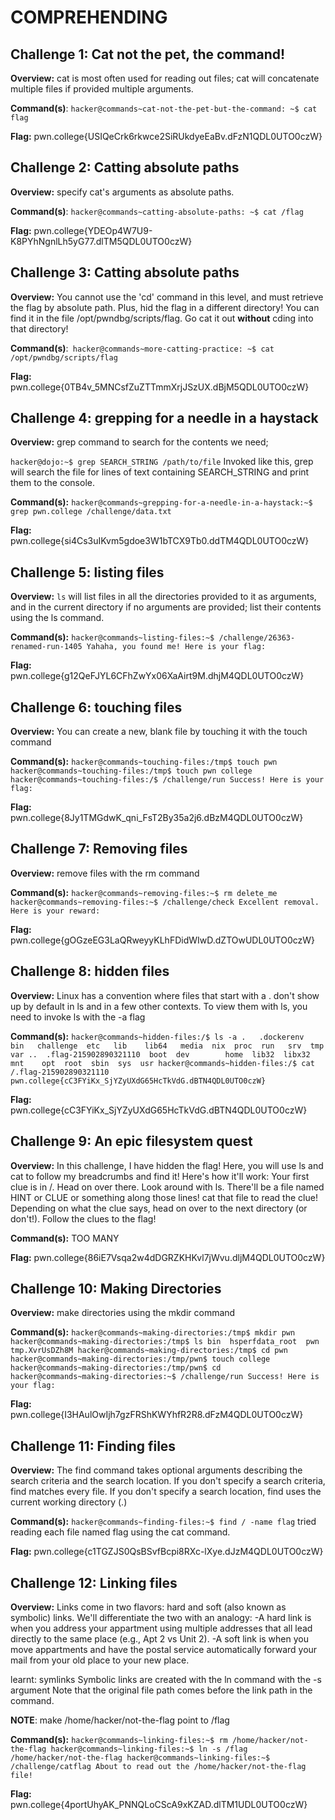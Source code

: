 # COMPREHENDING 

## Challenge 1: Cat not the pet, the command!
**Overview:** cat is most often used for reading out files; cat will concatenate multiple files if provided multiple arguments.

**Command(s)**: `hacker@commands~cat-not-the-pet-but-the-command: ~$ cat flag`

**Flag:** pwn.college{USIQeCrk6rkwce2SiRUkdyeEaBv.dFzN1QDL0UTO0czW}

## Challenge 2: Catting absolute paths
**Overview:** specify cat's arguments as absolute paths.

**Command(s)**: `hacker@commands~catting-absolute-paths: ~$ cat /flag`

**Flag:** pwn.college{YDEOp4W7U9-K8PYhNgnlLh5yG77.dlTM5QDL0UTO0czW}

## Challenge 3: Catting absolute paths
**Overview:** You cannot use the 'cd' command in this level, and must retrieve the flag by
absolute path. Plus, hid the flag in a different directory! You can find it
in the file /opt/pwndbg/scripts/flag. Go cat it out **without** cding into that
directory!

**Command(s)**:` hacker@commands~more-catting-practice: ~$ cat /opt/pwndbg/scripts/flag`

**Flag:** pwn.college{0TB4v_5MNCsfZuZTTmmXrjJSzUX.dBjM5QDL0UTO0czW}

## Challenge 4: grepping for a needle in a haystack
**Overview:** grep command to search for the contents we need;

`hacker@dojo:~$ grep SEARCH_STRING /path/to/file`
Invoked like this, grep will search the file for lines of text containing SEARCH_STRING and print them to the console.

**Command(s):** `hacker@commands~grepping-for-a-needle-in-a-haystack:~$ grep pwn.college /challenge/data.txt`

**Flag:** pwn.college{si4Cs3uIKvm5gdoe3W1bTCX9Tb0.ddTM4QDL0UTO0czW} 

## Challenge 5: listing files
**Overview:** `ls` will list files in all the directories provided to it as arguments,
and in the current directory if no arguments are provided; list their contents using the ls command.

**Command(s):** `hacker@commands~listing-files:~$ /challenge/26363-renamed-run-1405
Yahaha, you found me! Here is your flag:`

**Flag:** pwn.college{g12QeFJYL6CFhZwYx06XaAirt9M.dhjM4QDL0UTO0czW}

## Challenge 6: touching files
**Overview:** You can create a new, blank file by touching it with the touch command

**Command(s):** 
`hacker@commands~touching-files:/tmp$ touch pwn
hacker@commands~touching-files:/tmp$ touch pwn college
hacker@commands~touching-files:/$ /challenge/run
Success! Here is your flag:`

**Flag:** pwn.college{8Jy1TMGdwK_qni_FsT2By35a2j6.dBzM4QDL0UTO0czW}

## Challenge 7: Removing files
**Overview:** remove files with the rm command

**Command(s):** 
`hacker@commands~removing-files:~$ rm delete_me
hacker@commands~removing-files:~$ /challenge/check
Excellent removal. Here is your reward:`

**Flag:** pwn.college{gOGzeEG3LaQRweyyKLhFDidWIwD.dZTOwUDL0UTO0czW}

## Challenge 8: hidden files
**Overview:**  Linux has a convention where files that start with a . don't show up by default in ls and in a few other contexts.
To view them with ls, you need to invoke ls with the -a flag

**Command(s):** `hacker@commands~hidden-files:/$ ls -a
.   .dockerenv             bin   challenge  etc   lib    lib64   media  nix  proc  run   srv  tmp  var
..  .flag-215902890321110  boot  dev        home  lib32  libx32  mnt    opt  root  sbin  sys  usr
hacker@commands~hidden-files:/$ cat /.flag-215902890321110
pwn.college{cC3FYiKx_SjYZyUXdG65HcTkVdG.dBTN4QDL0UTO0czW}`

**Flag:** pwn.college{cC3FYiKx_SjYZyUXdG65HcTkVdG.dBTN4QDL0UTO0czW}

## Challenge 9: An epic filesystem quest
**Overview:** In this challenge, I have hidden the flag! Here, you will use ls and cat to follow my breadcrumbs and find it! Here's how it'll work:
Your first clue is in /. Head on over there.
Look around with ls. There'll be a file named HINT or CLUE or something along those lines!
cat that file to read the clue!
Depending on what the clue says, head on over to the next directory (or don't!).
Follow the clues to the flag!

**Command(s):** 
TOO MANY

**Flag:** pwn.college{86iE7Vsqa2w4dDGRZKHKvl7jWvu.dljM4QDL0UTO0czW}

## Challenge 10: Making Directories
**Overview:** make directories using the mkdir command

**Command(s):** 
`hacker@commands~making-directories:/tmp$ mkdir pwn
hacker@commands~making-directories:/tmp$ ls
bin  hsperfdata_root  pwn  tmp.XvrUsDZh8M
hacker@commands~making-directories:/tmp$ cd pwn
hacker@commands~making-directories:/tmp/pwn$ touch college
hacker@commands~making-directories:/tmp/pwn$ cd
hacker@commands~making-directories:~$ /challenge/run
Success! Here is your flag:`

**Flag:** pwn.college{I3HAulOwIjh7gzFRShKWYhfR2R8.dFzM4QDL0UTO0czW}

## Challenge 11: Finding files
**Overview:** The find command takes optional arguments describing the search criteria and the search location. 
If you don't specify a search criteria, find matches every file. 
If you don't specify a search location, find uses the current working directory (.)

**Command(s):** 
`hacker@commands~finding-files:~$ find / -name flag`
tried reading each file named flag using the cat command.

**Flag:** pwn.college{c1TGZJS0QsBSvfBcpi8RXc-lXye.dJzM4QDL0UTO0czW}

## Challenge 12: Linking files
**Overview:** Links come in two flavors: hard and soft (also known as symbolic) links. We'll differentiate the two with an analogy:
-A hard link is when you address your appartment using multiple addresses that all lead directly to the same place (e.g., Apt 2 vs Unit 2).
-A soft link is when you move appartments and have the postal service automatically forward your mail from your old place to your new place.

learnt: symlinks
Symbolic links are created with the ln command with the -s argument
Note that the original file path comes before the link path in the command.

**NOTE**: make /home/hacker/not-the-flag point to /flag

**Command(s):** 
`hacker@commands~linking-files:~$ rm /home/hacker/not-the-flag
hacker@commands~linking-files:~$ ln -s /flag /home/hacker/not-the-flag
hacker@commands~linking-files:~$ /challenge/catflag
About to read out the /home/hacker/not-the-flag file!`

**Flag:** pwn.college{4portUhyAK_PNNQLoCScA9xKZAD.dlTM1UDL0UTO0czW}
